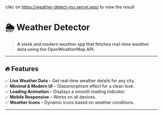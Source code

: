 clikc on https://weather-detect-mu.vercel.app/ to view the result

# 🌦 Weather Detector

> **A sleek and modern weather app that fetches real-time weather data using the OpenWeatherMap API.**  

---

## 🔥 Features
✅ **Live Weather Data** – Get real-time weather details for any city.  
✅ **Minimal & Modern UI** – Glassmorphism effect for a clean look.  
✅ **Loading Animation** – Displays a smooth loading indicator.  
✅ **Mobile Responsive** – Works on all devices.  
✅ **Weather Icons** – Dynamic icons based on weather conditions.  

---


